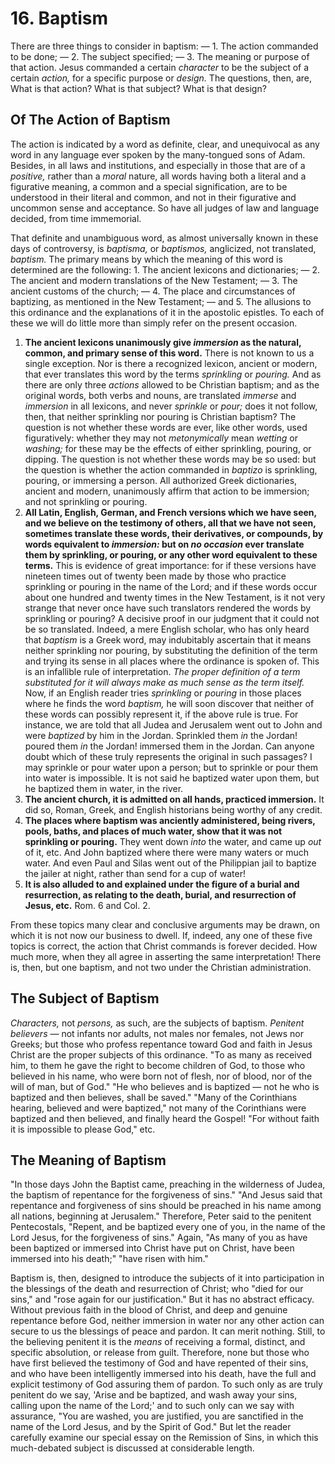 # 16. Baptism

There are three things to consider in baptism: — 1. The action commanded to be done; — 2. The subject specified; — 3. The meaning or purpose of that action. Jesus commanded a certain *character* to be the subject of a certain *action,* for a specific purpose or *design.* The questions, then, are, What is that action? What is that subject? What is that design?

## Of The Action of Baptism

The action is indicated by a word as definite, clear, and unequivocal as any word in any language ever spoken by the many-tongued sons of Adam. Besides, in all laws and institutions, and especially in those that are of a *positive,* rather than a *moral* nature, all words having both a literal and a figurative meaning, a common and a special signification, are to be understood in their literal and common, and not in their figurative and uncommon sense and acceptance. So have all judges of law and language decided, from time immemorial.

That definite and unambiguous word, as almost universally known in these days of controversy, is *baptisma,* or *baptismos,* anglicized, not translated, *baptism.* The primary means by which the meaning of this word is determined are the following: 1. The ancient lexicons and dictionaries; — 2. The ancient and modern translations of the New Testament; — 3. The ancient customs of the church; — 4. The place and circumstances of baptizing, as mentioned in the New Testament; — and 5. The allusions to this ordinance and the explanations of it in the apostolic epistles. To each of these we will do little more than simply refer on the present occasion.

1. **The ancient lexicons unanimously give *immersion* as the natural, common, and primary sense of this word.** There is not known to us a single exception. Nor is there a recognized lexicon, ancient or modern, that ever translates this word by the terms *sprinkling* or *pouring.* And as there are only three *actions* allowed to be Christian baptism; and as the original words, both verbs and nouns, are translated *immerse* and *immersion* in all lexicons, and never *sprinkle* or *pour;* does it not follow, then, that neither sprinkling nor pouring is Christian baptism? The question is not whether these words are ever, like other words, used figuratively: whether they may not *metonymically* mean *wetting* or *washing;* for these may be the effects of either sprinkling, pouring, or dipping. The question is not whether these words may be so used: but the question is whether the action commanded in *baptizo* is sprinkling, pouring, or immersing a person. All authorized Greek dictionaries, ancient and modern, unanimously affirm that action to be immersion; and not sprinkling or pouring.
2. **All Latin, English, German, and French versions which we have seen, and we believe on the testimony of others, all that we have not seen, sometimes translate these words, their derivatives, or compounds, by words equivalent to *immersion:* but on *no occasion* ever translate them by sprinkling, or pouring, or any other word equivalent to these terms.** This is evidence of great importance: for if these versions have nineteen times out of twenty been made by those who practice sprinkling or pouring in the name of the Lord; and if these words occur about one hundred and twenty times in the New Testament, is it not very strange that never once have such translators rendered the words by sprinkling or pouring? A decisive proof in our judgment that it could not be so translated. Indeed, a mere English scholar, who has only heard that *baptism* is a Greek word, may indubitably ascertain that it means neither sprinkling nor pouring, by substituting the definition of the term and trying its sense in all places where the ordinance is spoken of. This is an infallible rule of interpretation. *The proper definition of a term substituted for it will always make as much sense as the term itself.* Now, if an English reader tries *sprinkling* or *pouring* in those places where he finds the word *baptism,* he will soon discover that neither of these words can possibly represent it, if the above rule is true. For instance, we are told that all Judea and Jerusalem went out to John and were *baptized* by him in the Jordan. Sprinkled them *in* the Jordan! poured them *in* the Jordan! immersed them in the Jordan. Can anyone doubt which of these truly represents the original in such passages? I may sprinkle or pour water upon a person; but to sprinkle or pour them into water is impossible. It is not said he baptized water upon them, but he baptized them in water, in the river.
3. **The ancient church, it is admitted on all hands, practiced immersion.** It did so, Roman, Greek, and English historians being worthy of any credit.
4. **The places where baptism was anciently administered, being rivers, pools, baths, and places of much water, show that it was not sprinkling or pouring.** They went down *into* the water, and came up *out* of it, etc. And John baptized where there were many waters or much water. And even Paul and Silas went out of the Philippian jail to baptize the jailer at night, rather than send for a cup of water!
5. **It is also alluded to and explained under the figure of a burial and resurrection, as relating to the death, burial, and resurrection of Jesus, etc.** Rom. 6 and Col. 2.

From these topics many clear and conclusive arguments may be drawn, on which it is not now our business to dwell. If, indeed, any one of these five topics is correct, the action that Christ commands is forever decided. How much more, when they all agree in asserting the same interpretation! There is, then, but one baptism, and not two under the Christian administration.

## The Subject of Baptism

*Characters,* not *persons,* as such, are the subjects of baptism. *Penitent believers* — not infants nor adults, not males nor females, not Jews nor Greeks; but those who profess repentance toward God and faith in Jesus Christ are the proper subjects of this ordinance. "To as many as received him, to them he gave the right to become children of God, to those who believed in his name, who were born not of flesh, nor of blood, nor of the will of man, but of God." "He who believes and is baptized — not he who is baptized and then believes, shall be saved." "Many of the Corinthians hearing, believed and were baptized," not many of the Corinthians were baptized and then believed, and finally heard the Gospel! "For without faith it is impossible to please God," etc.

## The Meaning of Baptism

"In those days John the Baptist came, preaching in the wilderness of Judea, the baptism of repentance for the forgiveness of sins." "And Jesus said that repentance and forgiveness of sins should be preached in his name among all nations, beginning at Jerusalem." Therefore, Peter said to the penitent Pentecostals, "Repent, and be baptized every one of you, in the name of the Lord Jesus, for the forgiveness of sins." Again, "As many of you as have been baptized or immersed into Christ have put on Christ, have been immersed into his death;" "have risen with him."

Baptism is, then, designed to introduce the subjects of it into participation in the blessings of the death and resurrection of Christ; who "died for our sins," and "rose again for our justification." But it has no abstract efficacy. Without previous faith in the blood of Christ, and deep and genuine repentance before God, neither immersion in water nor any other action can secure to us the blessings of peace and pardon. It can merit nothing. Still, to the believing penitent it is the *means* of receiving a formal, distinct, and specific absolution, or release from guilt. Therefore, none but those who have first believed the testimony of God and have repented of their sins, and who have been intelligently immersed into his death, have the full and explicit testimony of God assuring them of pardon. To such only as are truly penitent do we say, 'Arise and be baptized, and wash away your sins, calling upon the name of the Lord;' and to such only can we say with assurance, "You are washed, you are justified, you are sanctified in the name of the Lord Jesus, and by the Spirit of God." But let the reader carefully examine our special essay on the Remission of Sins, in which this much-debated subject is discussed at considerable length.
